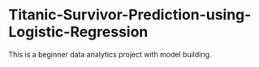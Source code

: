 # Titanic-Survivor-Prediction-using-Logistic-Regression
This is a beginner data analytics project with model building.
